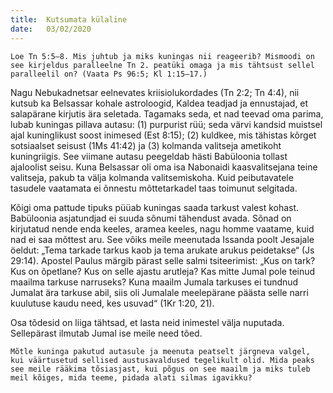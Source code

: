 ```yaml
---
title:  Kutsumata külaline
date:   03/02/2020
---
```



`Loe Tn 5:5–8. Mis juhtub ja miks kuningas nii reageerib? Mismoodi on see kirjeldus paralleelne Tn 2. peatüki omaga ja mis tähtsust sellel paralleelil on? (Vaata Ps 96:5; Kl 1:15–17.)`

Nagu Nebukadnetsar eelnevates kriisiolukordades (Tn 2:2; Tn 4:4), nii kutsub ka Belsassar kohale astroloogid, Kaldea teadjad ja ennustajad, et salapärane kirjutis ära seletada. Tagamaks seda, et nad teevad oma parima, lubab kuningas pillava autasu: (1) purpurist rüü; seda värvi kandsid muistsel ajal kuninglikust soost inimesed (Est 8:15); (2) kuldkee, mis tähistas kõrget sotsiaalset seisust (1Ms 41:42) ja (3) kolmanda valitseja ametikoht kuningriigis. See viimane autasu peegeldab hästi Babüloonia tollast ajaloolist seisu. Kuna Belsassar oli oma isa Nabonaidi kaasvalitsejana teine valitseja, pakub ta välja kolmanda valitsemiskoha. Kuid peibutavatele tasudele vaatamata ei õnnestu mõttetarkadel taas toimunut selgitada.

Kõigi oma pattude tipuks püüab kuningas saada tarkust valest kohast. Babüloonia asjatundjad ei suuda sõnumi tähendust avada. Sõnad on kirjutatud nende enda keeles, aramea keeles, nagu homme vaatame, kuid nad ei saa mõttest aru. See võiks meile meenutada Issanda poolt Jesajale öeldut: „Tema tarkade tarkus kaob ja tema arukate arukus peidetakse“ (Js 29:14). Apostel Paulus märgib pärast selle salmi tsiteerimist: „Kus on tark? Kus on õpetlane? Kus on selle ajastu arutleja? Kas mitte Jumal pole teinud maailma tarkuse narruseks? Kuna maailm Jumala tarkuses ei tundnud Jumalat ära tarkuse abil, siis oli Jumalale meelepärane päästa selle narri kuulutuse kaudu need, kes usuvad“ (1Kr 1:20, 21).

Osa tõdesid on liiga tähtsad, et lasta neid inimestel välja nuputada. Sellepärast ilmutab Jumal ise meile need tõed.

`Mõtle kuninga pakutud autasule ja meenuta peatselt järgneva valgel, kui väärtusetud sellised austusavaldused tegelikult olid. Mida peaks see meile rääkima tõsiasjast, kui põgus on see maailm ja miks tuleb meil kõiges, mida teeme, pidada alati silmas igavikku?`
